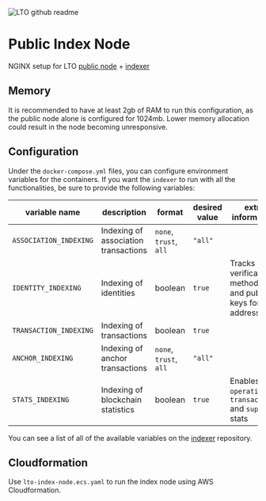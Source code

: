 ![LTO github readme](https://user-images.githubusercontent.com/100821/211341590-36d70b2c-2d80-4759-ab40-727f8c3c3091.png)

# Public Index Node

NGINX setup for LTO [public node](https://github.com/ltonetwork/lto-public-chain) + [indexer](https://github.com/ltonetwork/indexer)

## Memory

It is recommended to have at least 2gb of RAM to run this configuration, as the public node alone is configured for 1024mb. Lower memory allocation could result in the node becoming unresponsive.

## Configuration

Under the `docker-compose.yml` files, you can configure environment variables for the containers. If you want the `indexer` to run with all the functionalities, be sure to provide the following variables:

| variable name          | description                          | format                 | desired value | extra information                                         |
| ---------------------- | ------------------------------------ | ---------------------- | ------------- | --------------------------------------------------------- |
| `ASSOCIATION_INDEXING` | Indexing of association transactions | `none`, `trust`, `all` | `"all"`       |                                                           |
| `IDENTITY_INDEXING`    | Indexing of identities               | boolean                | `true `       | Tracks verification methods and public keys for addresses |
| `TRANSACTION_INDEXING` | Indexing of transactions             | boolean                | `true `       |                                                           |
| `ANCHOR_INDEXING`      | Indexing of anchor transactions      | `none`, `trust`, `all` | `"all" `      |                                                           |
| `STATS_INDEXING`       | Indexing of blockchain statistics    | boolean                | `true `       | Enables `operations`, `transactions` and `supply` stats   |

You can see a list of all of the available variables on the [indexer](https://github.com/ltonetwork/indexer) repository.

## Cloudformation

Use `lto-index-node.ecs.yaml` to run the index node using AWS Cloudformation.

